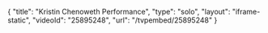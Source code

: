 {
    "title": "Kristin Chenoweth Performance",
    "type": "solo",
    "layout": "iframe-static",
    "videoId": "25895248",
    "url": "\/tvpembed\/25895248"
}